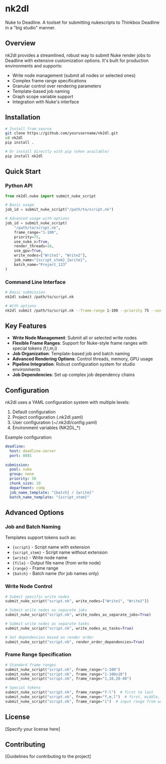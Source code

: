 # nk2dl
Nuke to Deadline. A toolset for submitting nukescripts to Thinkbox Deadline in a "big studio" manner.

## Overview

nk2dl provides a streamlined, robust way to submit Nuke render jobs to Deadline with extensive customization options. It's built for production environments and supports:

- Write node management (submit all nodes or selected ones)
- Complex frame range specifications
- Granular control over rendering parameters
- Template-based job naming
- Graph scope variable support
- Integration with Nuke's interface

## Installation

```bash
# Install from source
git clone https://github.com/yourusername/nk2dl.git
cd nk2dl
pip install .

# Or install directly with pip (when available)
pip install nk2dl
```

## Quick Start

### Python API

```python
from nk2dl.nuke import submit_nuke_script

# Basic usage
job_id = submit_nuke_script("/path/to/script.nk")

# Advanced usage with options
job_id = submit_nuke_script(
    "/path/to/script.nk",
    frame_range="1-100",
    priority=75,
    use_nuke_x=True,
    render_threads=16,
    use_gpu=True,
    write_nodes=["Write1", "Write2"],
    job_name="{script_stem}_{write}",
    batch_name="Project_123"
)
```

### Command Line Interface

```bash
# Basic submission
nk2dl submit /path/to/script.nk

# With options
nk2dl submit /path/to/script.nk --frame-range 1-100 --priority 75 --use-nuke-x --render-threads 16 --use-gpu
```

## Key Features

- **Write Node Management**: Submit all or selected write nodes
- **Flexible Frame Ranges**: Support for Nuke-style frame ranges with special tokens (f,l,m,i)
- **Job Organization**: Template-based job and batch naming
- **Advanced Rendering Options**: Control threads, memory, GPU usage
- **Pipeline Integration**: Robust configuration system for studio environments
- **Job Dependencies**: Set up complex job dependency chains

## Configuration

nk2dl uses a YAML configuration system with multiple levels:

1. Default configuration
2. Project configuration (.nk2dl.yaml)
3. User configuration (~/.nk2dl/config.yaml)
4. Environment variables (NK2DL_*)

Example configuration:

```yaml
deadline:
  host: deadline-server
  port: 8081
  
submission:
  pool: nuke
  group: none
  priority: 50
  chunk_size: 10
  department: comp
  job_name_template: "{batch} / {write}"
  batch_name_template: "{script_stem}"
```

## Advanced Options

### Job and Batch Naming

Templates support tokens such as:
- `{script}` - Script name with extension
- `{script_stem}` - Script name without extension
- `{write}` - Write node name
- `{file}` - Output file name (from write node)
- `{range}` - Frame range
- `{batch}` - Batch name (for job names only)

### Write Node Control

```python
# Submit specific write nodes
submit_nuke_script("script.nk", write_nodes=["Write1", "Write2"])

# Submit write nodes as separate jobs
submit_nuke_script("script.nk", write_nodes_as_separate_jobs=True)

# Submit write nodes as separate tasks
submit_nuke_script("script.nk", write_nodes_as_tasks=True)

# Set dependencies based on render order
submit_nuke_script("script.nk", render_order_dependencies=True)
```

### Frame Range Specification

```python
# Standard frame ranges
submit_nuke_script("script.nk", frame_range="1-100")
submit_nuke_script("script.nk", frame_range="1-100x10")
submit_nuke_script("script.nk", frame_range="1,10,20-40")

# Special tokens
submit_nuke_script("script.nk", frame_range="f-l")  # first to last
submit_nuke_script("script.nk", frame_range="f,m,l")  # first, middle, last
submit_nuke_script("script.nk", frame_range="i")  # input range from write node
```

## License

[Specify your license here]

## Contributing

[Guidelines for contributing to the project]